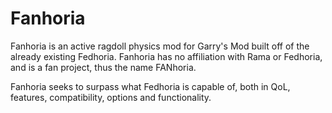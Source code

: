 # Fanhoria
Fanhoria is an active ragdoll physics mod for Garry's Mod built off of the already existing Fedhoria. Fanhoria has no affiliation with Rama or Fedhoria, and is a fan project, thus the name FANhoria.

Fanhoria seeks to surpass what Fedhoria is capable of, both in QoL, features, compatibility, options and functionality.
